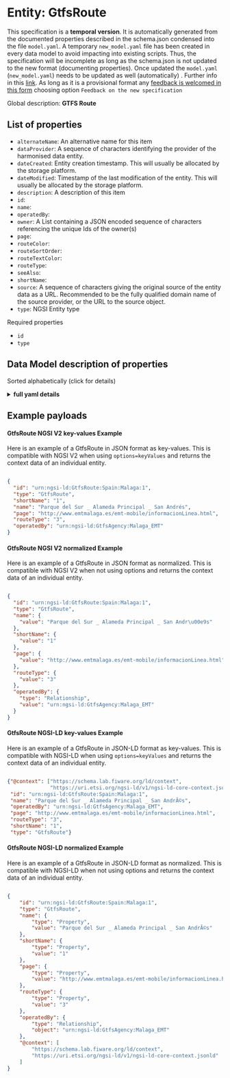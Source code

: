Entity: GtfsRoute  
=================  
This specification is a **temporal version**. It is automatically generated from the  documented properties described in the schema.json condensed into the file `model.yaml`. A temporary `new_model.yaml` file has been created in every data model to avoid impacting into existing scripts. Thus, the specification will be incomplete as long as the schema.json is not updated to the new format (documenting properties). Once updated the `model.yaml` (`new_model.yaml`) needs to be updated as well (automatically) . Further info in this [link](https://github.com/smart-data-models/data-models/blob/master/specs/warning_message_new_spec.md). As long as it is a provisional format any [feedback is welcomed in this form](https://smartdatamodels.org/index.php/submit-an-issue-2/) choosing option `Feedback on the new specification`  
Global description: **GTFS Route**  

## List of properties  

- `alternateName`: An alternative name for this item  - `dataProvider`: A sequence of characters identifying the provider of the harmonised data entity.  - `dateCreated`: Entity creation timestamp. This will usually be allocated by the storage platform.  - `dateModified`: Timestamp of the last modification of the entity. This will usually be allocated by the storage platform.  - `description`: A description of this item  - `id`:   - `name`:   - `operatedBy`:   - `owner`: A List containing a JSON encoded sequence of characters referencing the unique Ids of the owner(s)  - `page`:   - `routeColor`:   - `routeSortOrder`:   - `routeTextColor`:   - `routeType`:   - `seeAlso`:   - `shortName`:   - `source`: A sequence of characters giving the original source of the entity data as a URL. Recommended to be the fully qualified domain name of the source provider, or the URL to the source object.  - `type`: NGSI Entity type    
Required properties  
- `id`  - `type`  ## Data Model description of properties  
Sorted alphabetically (click for details)  
<details><summary><strong>full yaml details</strong></summary>    
```yaml  
GtfsRoute:    
  description: 'GTFS Route'    
  properties:    
    alternateName:    
      description: 'An alternative name for this item'    
      type: Property    
    dataProvider:    
      description: 'A sequence of characters identifying the provider of the harmonised data entity.'    
      type: Property    
    dateCreated:    
      description: 'Entity creation timestamp. This will usually be allocated by the storage platform.'    
      format: date-time    
      type: Property    
    dateModified:    
      description: 'Timestamp of the last modification of the entity. This will usually be allocated by the storage platform.'    
      format: date-time    
      type: Property    
    description:    
      description: 'A description of this item'    
      type: Property    
    id:    
      anyOf: &gtfsroute_-_properties_-_owner_-_items_-_anyof    
        - description: 'Property. Identifier format of any NGSI entity'    
          maxLength: 256    
          minLength: 1    
          pattern: ^[\w\-\.\{\}\$\+\*\[\]`|~^@!,:\\]+$    
          type: string    
        - description: 'Property. Identifier format of any NGSI entity'    
          format: uri    
          type: string    
    name:    
      type: string    
    operatedBy:    
      format: uri    
      type: string    
    owner:    
      description: 'A List containing a JSON encoded sequence of characters referencing the unique Ids of the owner(s)'    
      items:    
        anyOf: *gtfsroute_-_properties_-_owner_-_items_-_anyof    
      type: Property    
    page:    
      type: string    
    routeColor:    
      type: string    
    routeSortOrder:    
      minimum: 0    
      type: integer    
    routeTextColor:    
      type: string    
    routeType:    
      enum:    
        - 0    
        - 1    
        - 2    
        - 3    
        - 4    
        - 5    
        - 6    
        - 7    
      type: string    
    seeAlso:    
      oneOf:    
        - items:    
            - format: uri    
              type: string    
          minItems: 1    
          type: array    
        - format: uri    
          type: string    
    shortName:    
      type: string    
    source:    
      description: 'A sequence of characters giving the original source of the entity data as a URL. Recommended to be the fully qualified domain name of the source provider, or the URL to the source object.'    
      type: Property    
    type:    
      description: 'NGSI Entity type'    
      enum:    
        - GtfsRoute    
      type: string    
  required:    
    - id    
    - type    
  type: object    
```  
</details>    
## Example payloads    
#### GtfsRoute NGSI V2 key-values Example    
Here is an example of a GtfsRoute in JSON format as key-values. This is compatible with NGSI V2 when  using `options=keyValues` and returns the context data of an individual entity.  
```json  
{  
  "id": "urn:ngsi-ld:GtfsRoute:Spain:Malaga:1",  
  "type": "GtfsRoute",  
  "shortName": "1",  
  "name": "Parque del Sur _ Alameda Principal _ San Andrés",  
  "page": "http://www.emtmalaga.es/emt-mobile/informacionLinea.html",  
  "routeType": "3",  
  "operatedBy": "urn:ngsi-ld:GtfsAgency:Malaga_EMT"  
}  
```  
#### GtfsRoute NGSI V2 normalized Example    
Here is an example of a GtfsRoute in JSON format as normalized. This is compatible with NGSI V2 when not using options and returns the context data of an individual entity.  
```json  
{  
  "id": "urn:ngsi-ld:GtfsRoute:Spain:Malaga:1",  
  "type": "GtfsRoute",  
  "name": {  
    "value": "Parque del Sur _ Alameda Principal _ San Andr\u00e9s"  
  },  
  "shortName": {  
    "value": "1"  
  },  
  "page": {  
    "value": "http://www.emtmalaga.es/emt-mobile/informacionLinea.html"  
  },  
  "routeType": {  
    "value": "3"  
  },  
  "operatedBy": {  
    "type": "Relationship",  
    "value": "urn:ngsi-ld:GtfsAgency:Malaga_EMT"  
  }  
}  
```  
#### GtfsRoute NGSI-LD key-values Example    
Here is an example of a GtfsRoute in JSON-LD format as key-values. This is compatible with NGSI-LD when  using `options=keyValues` and returns the context data of an individual entity.  
```json  
{"@context": ["https://schema.lab.fiware.org/ld/context",  
              "https://uri.etsi.org/ngsi-ld/v1/ngsi-ld-core-context.jsonld"],  
 "id": "urn:ngsi-ld:GtfsRoute:Spain:Malaga:1",  
 "name": "Parque del Sur _ Alameda Principal _ San AndrÃ©s",  
 "operatedBy": "urn:ngsi-ld:GtfsAgency:Malaga_EMT",  
 "page": "http://www.emtmalaga.es/emt-mobile/informacionLinea.html",  
 "routeType": "3",  
 "shortName": "1",  
 "type": "GtfsRoute"}  
```  
#### GtfsRoute NGSI-LD normalized Example    
Here is an example of a GtfsRoute in JSON-LD format as normalized. This is compatible with NGSI-LD when not using options and returns the context data of an individual entity.  
```json  
{  
    "id": "urn:ngsi-ld:GtfsRoute:Spain:Malaga:1",  
    "type": "GtfsRoute",  
    "name": {  
        "type": "Property",  
        "value": "Parque del Sur _ Alameda Principal _ San AndrÃ©s"  
    },  
    "shortName": {  
        "type": "Property",  
        "value": "1"  
    },  
    "page": {  
        "type": "Property",  
        "value": "http://www.emtmalaga.es/emt-mobile/informacionLinea.html"  
    },  
    "routeType": {  
        "type": "Property",  
        "value": "3"  
    },  
    "operatedBy": {  
        "type": "Relationship",  
        "object": "urn:ngsi-ld:GtfsAgency:Malaga_EMT"  
    },  
    "@context": [  
        "https://schema.lab.fiware.org/ld/context",  
        "https://uri.etsi.org/ngsi-ld/v1/ngsi-ld-core-context.jsonld"  
    ]  
}  
```  

